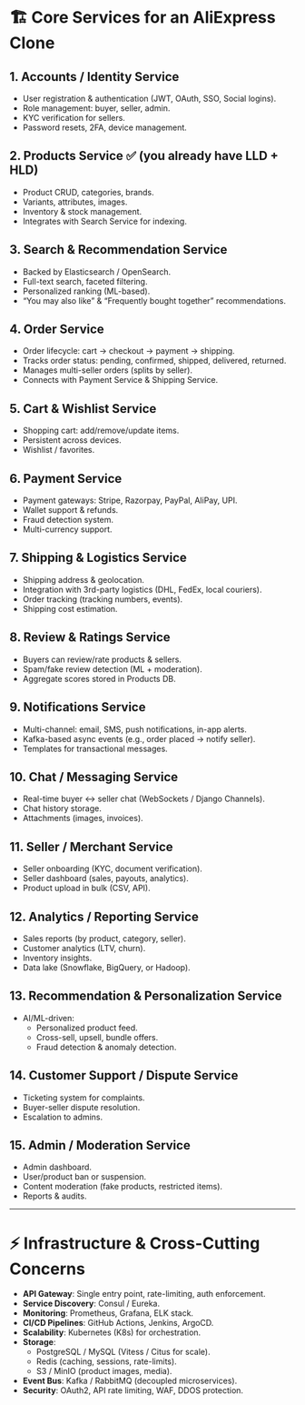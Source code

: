 # 🏗 Core Services for an AliExpress Clone

## 1. Accounts / Identity Service
- User registration & authentication (JWT, OAuth, SSO, Social logins).
- Role management: buyer, seller, admin.
- KYC verification for sellers.
- Password resets, 2FA, device management.

## 2. Products Service ✅ (you already have LLD + HLD)
- Product CRUD, categories, brands.
- Variants, attributes, images.
- Inventory & stock management.
- Integrates with Search Service for indexing.

## 3. Search & Recommendation Service
- Backed by Elasticsearch / OpenSearch.
- Full-text search, faceted filtering.
- Personalized ranking (ML-based).
- “You may also like” & “Frequently bought together” recommendations.

## 4. Order Service
- Order lifecycle: cart → checkout → payment → shipping.
- Tracks order status: pending, confirmed, shipped, delivered, returned.
- Manages multi-seller orders (splits by seller).
- Connects with Payment Service & Shipping Service.

## 5. Cart & Wishlist Service
- Shopping cart: add/remove/update items.
- Persistent across devices.
- Wishlist / favorites.

## 6. Payment Service
- Payment gateways: Stripe, Razorpay, PayPal, AliPay, UPI.
- Wallet support & refunds.
- Fraud detection system.
- Multi-currency support.

## 7. Shipping & Logistics Service
- Shipping address & geolocation.
- Integration with 3rd-party logistics (DHL, FedEx, local couriers).
- Order tracking (tracking numbers, events).
- Shipping cost estimation.

## 8. Review & Ratings Service
- Buyers can review/rate products & sellers.
- Spam/fake review detection (ML + moderation).
- Aggregate scores stored in Products DB.

## 9. Notifications Service
- Multi-channel: email, SMS, push notifications, in-app alerts.
- Kafka-based async events (e.g., order placed → notify seller).
- Templates for transactional messages.

## 10. Chat / Messaging Service
- Real-time buyer ↔ seller chat (WebSockets / Django Channels).
- Chat history storage.
- Attachments (images, invoices).

## 11. Seller / Merchant Service
- Seller onboarding (KYC, document verification).
- Seller dashboard (sales, payouts, analytics).
- Product upload in bulk (CSV, API).

## 12. Analytics / Reporting Service
- Sales reports (by product, category, seller).
- Customer analytics (LTV, churn).
- Inventory insights.
- Data lake (Snowflake, BigQuery, or Hadoop).

## 13. Recommendation & Personalization Service
- AI/ML-driven:
  - Personalized product feed.
  - Cross-sell, upsell, bundle offers.
  - Fraud detection & anomaly detection.

## 14. Customer Support / Dispute Service
- Ticketing system for complaints.
- Buyer-seller dispute resolution.
- Escalation to admins.

## 15. Admin / Moderation Service
- Admin dashboard.
- User/product ban or suspension.
- Content moderation (fake products, restricted items).
- Reports & audits.

---

# ⚡️ Infrastructure & Cross-Cutting Concerns
- **API Gateway**: Single entry point, rate-limiting, auth enforcement.
- **Service Discovery**: Consul / Eureka.
- **Monitoring**: Prometheus, Grafana, ELK stack.
- **CI/CD Pipelines**: GitHub Actions, Jenkins, ArgoCD.
- **Scalability**: Kubernetes (K8s) for orchestration.
- **Storage**:
  - PostgreSQL / MySQL (Vitess / Citus for scale).
  - Redis (caching, sessions, rate-limits).
  - S3 / MinIO (product images, media).
- **Event Bus**: Kafka / RabbitMQ (decoupled microservices).
- **Security**: OAuth2, API rate limiting, WAF, DDOS protection.
